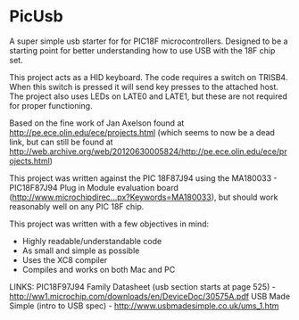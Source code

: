 PicUsb
======

A super simple usb starter for for PIC18F microcontrollers. Designed to be a starting point for better understanding how to use USB with the 18F chip set.

This project acts as a HID keyboard. The code requires a switch on TRISB4. When this switch is pressed it will send key presses to the attached host. The project also uses LEDs on LATE0 and LATE1, but these are not required for proper functioning.

Based on the fine work of Jan Axelson found at http://pe.ece.olin.edu/ece/projects.html (which seems to now be a dead link, but can still be found at http://web.archive.org/web/20120630005824/http://pe.ece.olin.edu/ece/projects.html)

This project was written against the PIC 18F87J94 using the MA180033  - PIC18F87J94 Plug in Module evaluation board (http://www.microchipdirec...px?Keywords=MA180033), but should work reasonably well on any PIC 18F chip.

This project was written with a few objectives in mind:
- Highly readable/understandable code
- As small and simple as possible
- Uses the XC8 compiler
- Compiles and works on both Mac and PC

LINKS:
PIC18F97J94 Family Datasheet (usb section starts at page 525) - http://ww1.microchip.com/downloads/en/DeviceDoc/30575A.pdf
USB Made Simple (intro to USB spec) - http://www.usbmadesimple.co.uk/ums_1.htm